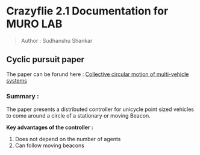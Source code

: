 # Crazyflie 2.1 Documentation for MURO LAB

> Author : Sudhanshu Shankar

## Cyclic pursuit paper

The paper can be forund here : [Collective circular motion of multi-vehicle systems](https://www.sciencedirect.com/science/article/pii/S0005109808002951)

### Summary : 

The paper presents a distributed controller for unicycle point sized vehicles to come around a circle of a stationary or moving Beacon.

**Key advantages of the controller :**

1. Does not depend on the number of agents
2. Can follow moving beacons

